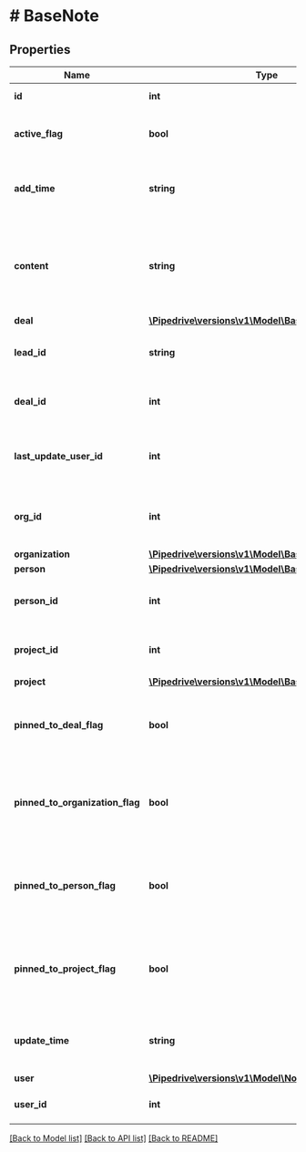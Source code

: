 # # BaseNote

## Properties

Name | Type | Description | Notes
------------ | ------------- | ------------- | -------------
**id** | **int** | The ID of the note | [optional]
**active_flag** | **bool** | Whether the note is active or deleted | [optional]
**add_time** | **string** | The creation date and time of the note | [optional]
**content** | **string** | The content of the note in HTML format. Subject to sanitization on the back-end. | [optional]
**deal** | [**\Pipedrive\versions\v1\Model\BaseNoteDealTitle**](BaseNoteDealTitle.md) |  | [optional]
**lead_id** | **string** | The ID of the lead the note is attached to | [optional]
**deal_id** | **int** | The ID of the deal the note is attached to | [optional]
**last_update_user_id** | **int** | The ID of the user who last updated the note | [optional]
**org_id** | **int** | The ID of the organization the note is attached to | [optional]
**organization** | [**\Pipedrive\versions\v1\Model\BaseNoteOrganization**](BaseNoteOrganization.md) |  | [optional]
**person** | [**\Pipedrive\versions\v1\Model\BaseNotePerson**](BaseNotePerson.md) |  | [optional]
**person_id** | **int** | The ID of the person the note is attached to | [optional]
**project_id** | **int** | The ID of the project the note is attached to | [optional]
**project** | [**\Pipedrive\versions\v1\Model\BaseNoteProject**](BaseNoteProject.md) |  | [optional]
**pinned_to_deal_flag** | **bool** | If true, the results are filtered by note to deal pinning state | [optional]
**pinned_to_organization_flag** | **bool** | If true, the results are filtered by note to organization pinning state | [optional]
**pinned_to_person_flag** | **bool** | If true, the results are filtered by note to person pinning state | [optional]
**pinned_to_project_flag** | **bool** | If true, the results are filtered by note to project pinning state | [optional]
**update_time** | **string** | The last updated date and time of the note | [optional]
**user** | [**\Pipedrive\versions\v1\Model\NoteCreatorUser**](NoteCreatorUser.md) |  | [optional]
**user_id** | **int** | The ID of the note creator | [optional]

[[Back to Model list]](../README.md#documentation-for-models) [[Back to API list]](../README.md#documentation-for-api-endpoints) [[Back to README]](../README.md)
